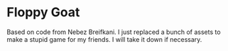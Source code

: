 Floppy Goat
=========
Based on code from Nebez Breifkani. I just replaced a bunch of assets to make a stupid game for my friends.
I will take it down if necessary.



